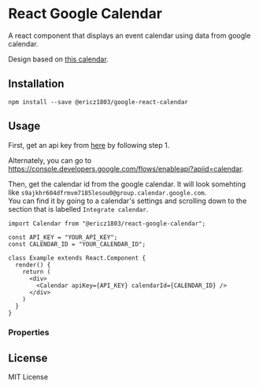 # React Google Calendar
A react component that displays an event calendar using data from google calendar.

Design based on [this calendar](https://codepen.io/knyttneve/pen/QVqyNg).

## Installation

```
npm install --save @ericz1803/google-react-calendar
```

## Usage

First, get an api key from [here](https://developers.google.com/calendar/quickstart/js) by following step 1.

Alternately, you can go to https://console.developers.google.com/flows/enableapi?apiid=calendar.

Then, get the calendar id from the google calendar. It will look somehting like `s9ajkhr604dfrmvm7185lesou0@group.calendar.google.com`.   
You can find it by going to a calendar's settings and scrolling down to the section that is labelled `Integrate calendar`.

```
import Calendar from "@ericz1803/react-google-calendar";

const API_KEY = "YOUR_API_KEY";
const CALENDAR_ID = "YOUR_CALENDAR_ID";

class Example extends React.Component {
  render() {
    return (
      <div>
        <Calendar apiKey={API_KEY} calendarId={CALENDAR_ID} />
      </div>
    )
  }
}
```

### Properties


## License
MIT License